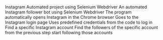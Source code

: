 Instagram Automated project using Selenium Webdriver
An automated Instagram follower bot using Selenium Webdriver The program automatically opens Instagram in the Chrome browser Goes to the Instagram login page Uses predefined credentials from the code to log in Find a specific Instagram account Find the followers of the specific account from the previous step start following those accounts
